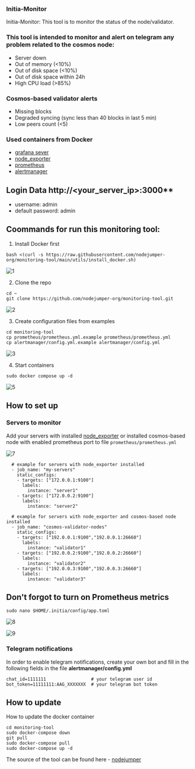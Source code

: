 ### Initia-Monitor

Initia-Monitor: This tool is to monitor the status of the node/validator.

### This tool is intended to monitor and alert on telegram any problem related to the cosmos node:

- Server down
- Out of memory (<10%)
- Out of disk space (<10%)
- Out of disk space within 24h
- High CPU load (>85%)

### Cosmos-based validator alerts

- Missing blocks
- Degraded syncing (sync less than 40 blocks in last 5 min)
- Low peers count (<5)

### Used containers from Docker

- [grafana sever](https://hub.docker.com/r/grafana/grafana)
- [node_exporter](https://hub.docker.com/r/prom/node-exporter)
- [prometheus](https://hub.docker.com/r/prom/prometheus)
- [alertmanager](https://hub.docker.com/r/prom/alertmanager)

## Login Data http://<your_server_ip>:3000**

 - username: admin
 - default password: admin
 
## Coommands for run this monitoring tool:

 1. Install Docker first
```
bash <(curl -s https://raw.githubusercontent.com/nodejumper-org/monitoring-tool/main/utils/install_docker.sh)
```
![1](https://github.com/VuzzyM/initia-monitor/assets/66425682/64bb4955-4262-4daa-9f0b-323fcc565bac)

2. Clone the repo
```
cd ~
git clone https://github.com/nodejumper-org/monitoring-tool.git 
```
![2](https://github.com/VuzzyM/initia-monitor/assets/66425682/39ffee41-813e-410e-8e0b-8e83fac1ca91)

3. Create configuration files from examples
```
cd monitoring-tool
cp prometheus/prometheus.yml.example prometheus/prometheus.yml
cp alertmanager/config.yml.example alertmanager/config.yml
```
![3](https://github.com/VuzzyM/initia-monitor/assets/66425682/7379f23b-3d72-4641-b0c6-cdf78f34ef57)

4. Start containers
```
sudo docker compose up -d
```
![5](https://github.com/VuzzyM/initia-monitor/assets/66425682/c1b96bf7-2483-4032-9ed8-49f5f1da82a2)


  ## How to set up
 ### Servers to monitor
Add your servers with installed [node_exporter](https://github.com/prometheus/node_exporter) or installed cosmos-based node with enabled prometheus port to file `prometheus/prometheus.yml`

![7](https://github.com/VuzzyM/initia-monitor/assets/66425682/29f03cc1-e08b-41d9-9ea6-3508ccfd04c4)

```
  # example for servers with node_exporter installed
  - job_name: "my-servers"
    static_configs:
    - targets: ["172.0.0.1:9100"]
      labels:
        instance: "server1"
    - targets: ["172.0.0.2:9100"]
      labels:
        instance: "server2"
    
  # example for servers with node_exporter and cosmos-based node installed
  - job_name: "cosmos-validator-nodes"
    static_configs:
    - targets: ["192.0.0.1:9100","192.0.0.1:26660"]
      labels:
        instance: "validator1"
    - targets: ["192.0.0.2:9100","192.0.0.2:26660"]
      labels:
        instance: "validator2"
    - targets: ["192.0.0.3:9100","192.0.0.3:26660"]
      labels:
        instance: "validator3"
```

## Don't forgot to turn on Prometheus metrics

```
sudo nano $HOME/.initia/config/app.toml
```

![8](https://github.com/VuzzyM/initia-monitor/assets/66425682/b518df67-551f-4ee3-9c56-af5408c85624)

![9](https://github.com/VuzzyM/initia-monitor/assets/66425682/42ddf3ea-fe20-4315-a84d-7afa7e946b96)


### Telegram notifications
In order to enable telegram notifications, create your own bot and fill in the following fields in the file <b>alertmanager/config.yml</b>
```
chat_id=1111111                 # your telegram user id
bot_token=11111111:AAG_XXXXXXX  # your telegram bot token
```

## How to update
How to update the docker container
```
cd monitoring-tool
sudo docker-compose down
git pull
sudo docker-compose pull
sudo docker-compose up -d
```

The source of the tool can be found here - [nodejumper](https://github.com/nodejumper-org/monitoring-tool?tab=readme-ov-file)
